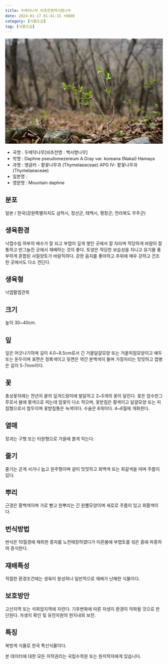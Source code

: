 ```yaml
---
title: 두메닥나무_비추천명백서향나무
date: 2024-01-17 01:41:15 +0800
category: [식물도감]
tag: [식물도감]
---
```




![두메닥나무[비추천명 : 백서향나무]](/assets/img/fileUpload/plants/basic/Thymelaeaceae/Daphne/9116/9116_2020_6_th2.JPG)
- 국명 : 두메닥나무[비추천명 : 백서향나무]
- 학명 : Daphne pseudomezereum A.Gray var. koreana (Nakai) Hamaya
- 과명 : 앵글러 - 팥꽃나무과 (Thymelaeaceae) APG Ⅳ- 팥꽃나무과 (Thymelaeaceae)
- 일본명 : 
- 영문명 : Mountain daphne


## 분포
일본 / 한국(강원특별자치도 삼척시, 정선군, 태백시, 평창군; 전라북도 무주군) 
## 생육환경
낙엽수림 하부의 배수가 잘 되고 부엽이 깊게 쌓인 곳에서 잘 자라며 적당하게 바람이 잘 통하고 반그늘진 곳에서 재배하는 것이 좋다. 토양은 적당한 보습성을 지니고 유기물 풍부하게 혼합된 사질양토가 바람직하다. 강한 음지를 좋아하고 추위에 매우 강하고 건조한 곳에서도 다소 견딘다.
## 생육형
낙엽활엽관목
## 크기
높이 30~40cm.
## 잎
잎은 어긋나기하며 길이 4.0~8.5cm로서 긴 거꿀달걀모양 또는 거꿀피침모양이고 예두 또는 둔두이며  표면은 청록색이고 뒷면은 약간 분백색이 돌며 가장자리는 밋밋하고 엽병은 길이 5-7mm이다.
## 꽃
총상꽃차례는 전년지 끝의 잎겨드랑이에 발달하고 2~5개의 꽃이 달린다. 꽃은 암수딴그루로서 봄에 황색으로 피는데 암꽃이 다소 작으며, 꽃받침은 황색이고 달걀모양 또는 피침형으로서 첨두이며 꽃받침통은 녹색이다. 수술은 8개이다. 4~6월에 개화한다. 
## 열매
장과는 구형 또는 타원형으로 가을에 붉게 익는다.
## 줄기
줄기는 곧게 서거나 눕고 원주형이며 겉이 밋밋하고 회백색 또는 회갈색을 띠며 주름이 있다.
## 뿌리
근경은 황백색이며 가로 뻗고 원뿌리는 긴 원뿔모양이며 세로로 주름이 있고 회황색이다.
## 번식방법
번식은 10월경에 채취한 종자를 노천매장하였다가 이른봄에 부엽토를 섞은 흙에 파종하여 증식한다.
## 재배특성
적절한 환경조건에는 생육이 왕성하나 일반적으로 재배가 난해한 식물이다.
## 보호방안
고산지역 또는 석회암지역에 자란다. 기후변화에 따른 자생지 환경이 악화될 것으로 판단된다. 자생지 확인 및 유전자원의 현지내외 보전.
## 특징
북방계 식물로 한국 특산식물이다.






본 데이터에 대한 모든 저작권리는 국립수목원 또는 원저작자에게 있습니다.
